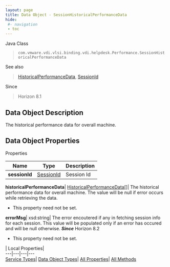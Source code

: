 ```yaml
---
layout: page
title: Data Object - SessionHistoricalPerformanceData
hide:
 #- navigation
 - toc
---
```






Java Class  
> `com.vmware.vdi.vlsi.binding.vdi.helpdesk.Performance.SessionHistoricalPerformanceData`

See also  
> [HistoricalPerformanceData](vdi.helpdesk.Performance.HistoricalPerformanceData.md), [SessionId](vdi.entity.SessionId.md)

Since  
> Horizon 8.1


## Data Object Description 

The historical performance data for overall machine. 

## Data Object Properties

Properties

Name |  Type |  Description   
---|---|---  
**sessionId**| [SessionId](vdi.entity.SessionId.md)|  Session Id   
  
**historicalPerformanceData**| [HistoricalPerformanceData[]](vdi.helpdesk.Performance.HistoricalPerformanceData.md)|  The historical performance data for overall machine. The value will be null if error occurs while retrieving the data.   


* This property need not be set.

  
**errorMsg**|  xsd:string|  The error encoutered if any in fetching session info for each session. This value will be populated only if an error has occured and will be null otherwise.  **_Since_** Horizon 8.2  


* This property need not be set.

  
  
  
 | Local Properties|   
---|---|---|---  
[Service Types](index-mo_types.md)| [Data Object Types](index-do_types.md)| [All Properties](index-properties.md)| [All Methods](index-methods.md)  
  
  
